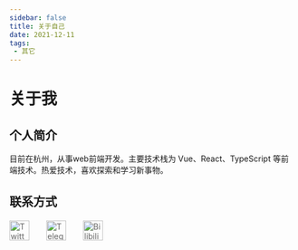 ```yaml
---
sidebar: false
title: 关于自己
date: 2021-12-11
tags:
 - 其它
---
```



# 关于我

## 个人简介
  目前在杭州，从事web前端开发。主要技术栈为 Vue、React、TypeScript 等前端技术。热爱技术，喜欢探索和学习新事物。

## 联系方式

<div class="social-links">
  <a href="https://x.com/dingpx9999" target="_blank" class="social-link" title="Twitter">
    <img src="/images/aboutMe/twiter.png" alt="Twitter">
  </a>
  <a href="https://t.me/dingpx_bot" target="_blank" class="social-link" title="Telegram">
    <img src="/images/aboutMe/telegram.png" alt="Telegram">
  </a>
  <a href="https://space.bilibili.com/479407971" target="_blank" class="social-link" title="Bilibili">
    <img src="/images/aboutMe/bilibili.png" alt="Bilibili">
  </a>
</div>

<style>
.social-links {
  display: flex;
  gap: 30px;
  margin-top: 20px;
}

.social-link {
  display: flex;
  flex-direction: column;
  align-items: center;
  text-decoration: none;
  color: #666;
}

.social-link img {
  width: 35px;
  height: 35px;
  margin-bottom: 8px;
}
</style>
